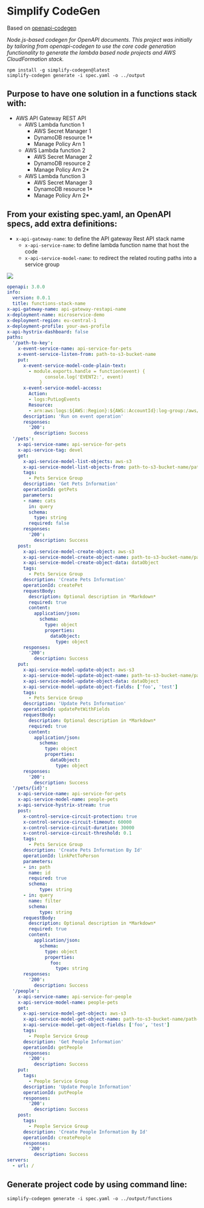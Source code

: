 # Simplify CodeGen
  
Based on [openapi-codegen](https://github.com/Mermade/openapi-codegen)

*Node.js-based codegen for OpenAPI documents. This project was initially by tailoring from openapi-codegen to use the core code generation functionality to generate the lambda based node projects and AWS CloudFormation stack.*

```
npm install -g simplify-codegen@latest
simplify-codegen generate -i spec.yaml -o ../output
```

## Purpose to have one solution in a functions stack with:
+ AWS API Gateway REST API
  + AWS Lambda function 1
    + AWS Secret Manager 1
    + DynamoDB resource 1*
    + Manage Policy Arn 1
  + AWS Lambda function 2
    + AWS Secret Manager 2
    + DynamoDB resource 2
    + Manage Policy Arn 2*
  + AWS Lambda function 3
    + AWS Secret Manager 3
    + DynamoDB resource 1*
    + Manage Policy Arn 2*

## From your existing spec.yaml, an OpenAPI specs, add extra definitions:
- `x-api-gateway-name`: to define the API gateway Rest API stack name
  - `x-api-service-name`: to define lambda function name that host the code
  - `x-api-service-model-name`: to redirect the related routing paths into a service group

[![](https://mermaid.ink/img/eyJjb2RlIjoic3RhdGVEaWFncmFtXG5cdFsqXSAtLT4gYXBpR2F0ZXdheVxuICBhcGlHYXRld2F5IC0tPiBtaWNyb1NlcnZpY2VGb3JQZXRzOiAvbWljcm9TZXJ2aWNlRm9yUGV0c1xuXHRhcGlHYXRld2F5IC0tPiBtaWNyb1NlcnZpY2VGb3JQZW9wbGU6IC9taWNyb1NlcnZpY2VGb3JQZW9wbGVcbiAgbWljcm9TZXJ2aWNlRm9yUGV0cyAtLT4gUGF0aEVycm9yczogL3Vua25vd25cbiAgbWljcm9TZXJ2aWNlRm9yUGVvcGxlIC0tPiBQYXRoRXJyb3JzOiAvdW5rbm93blxuXG5cdG1pY3JvU2VydmljZUZvclBldHMgLS0-IGxpbmtQZXRUb1BlcnNvbjogL3BldHMve2lkfVxuICBtaWNyb1NlcnZpY2VGb3JQZXRzIC0tPiBjcmVhdGVQZXQ6IC9wZXRzXG4gIG1pY3JvU2VydmljZUZvclBldHMgLS0-IGdldFBldHM6IC9wZXRzXG4gIG1pY3JvU2VydmljZUZvclBldHMgLS0-IHVwZGF0ZVBldEJ5SWQ6IC9wZXRzL3tpZH0gKCoqcHJvdGVjdGVkKiopXG5cbiAgbWljcm9TZXJ2aWNlRm9yUGVvcGxlIC0tPiBjcmVhdGVQZW9wbGU6IC9wZW9wbGVcbiAgbWljcm9TZXJ2aWNlRm9yUGVvcGxlIC0tPiBnZXRQZW9wbGU6IC9wZW9wbGVcbiAgbWljcm9TZXJ2aWNlRm9yUGVvcGxlIC0tPiBwdXRQZW9wbGU6IC9wZW9wbGVcbiAgXG4gIGNyZWF0ZVBldCAtLT4gUGV0c1xuICBnZXRQZXRzIC0tPiBQZXRzXG4gIHVwZGF0ZVBldEJ5SWQgLS0-IFBlb3BsZVBldHNcbiAgY3JlYXRlUGVvcGxlIC0tPiBQZW9wbGVQZXRzXG5cbiAgbGlua1BldFRvUGVyc29uIC0tPiBQZW9wbGVQZXRzXG4gIGdldFBlb3BsZSAtLT4gUGVvcGxlUGV0cyAgXG5cblx0UGF0aEVycm9ycyAtLT4gWypdXG4gIFBlb3BsZVBldHMgLS0-IFsqXVxuICBQZXRzIC0tPiBbKl1cblx0XHRcdFx0XHQiLCJtZXJtYWlkIjp7InRoZW1lIjoiZGVmYXVsdCJ9LCJ1cGRhdGVFZGl0b3IiOmZhbHNlfQ)](https://mermaid-js.github.io/mermaid-live-editor/#/edit/eyJjb2RlIjoic3RhdGVEaWFncmFtXG5cdFsqXSAtLT4gYXBpR2F0ZXdheVxuICBhcGlHYXRld2F5IC0tPiBtaWNyb1NlcnZpY2VGb3JQZXRzOiAvbWljcm9TZXJ2aWNlRm9yUGV0c1xuXHRhcGlHYXRld2F5IC0tPiBtaWNyb1NlcnZpY2VGb3JQZW9wbGU6IC9taWNyb1NlcnZpY2VGb3JQZW9wbGVcbiAgbWljcm9TZXJ2aWNlRm9yUGV0cyAtLT4gUGF0aEVycm9yczogL3Vua25vd25cbiAgbWljcm9TZXJ2aWNlRm9yUGVvcGxlIC0tPiBQYXRoRXJyb3JzOiAvdW5rbm93blxuXG5cdG1pY3JvU2VydmljZUZvclBldHMgLS0-IGxpbmtQZXRUb1BlcnNvbjogL3BldHMve2lkfVxuICBtaWNyb1NlcnZpY2VGb3JQZXRzIC0tPiBjcmVhdGVQZXQ6IC9wZXRzXG4gIG1pY3JvU2VydmljZUZvclBldHMgLS0-IGdldFBldHM6IC9wZXRzXG4gIG1pY3JvU2VydmljZUZvclBldHMgLS0-IHVwZGF0ZVBldEJ5SWQ6IC9wZXRzL3tpZH0gKCoqcHJvdGVjdGVkKiopXG5cbiAgbWljcm9TZXJ2aWNlRm9yUGVvcGxlIC0tPiBjcmVhdGVQZW9wbGU6IC9wZW9wbGVcbiAgbWljcm9TZXJ2aWNlRm9yUGVvcGxlIC0tPiBnZXRQZW9wbGU6IC9wZW9wbGVcbiAgbWljcm9TZXJ2aWNlRm9yUGVvcGxlIC0tPiBwdXRQZW9wbGU6IC9wZW9wbGVcbiAgXG4gIGNyZWF0ZVBldCAtLT4gUGV0c1xuICBnZXRQZXRzIC0tPiBQZXRzXG4gIHVwZGF0ZVBldEJ5SWQgLS0-IFBlb3BsZVBldHNcbiAgY3JlYXRlUGVvcGxlIC0tPiBQZW9wbGVQZXRzXG5cbiAgbGlua1BldFRvUGVyc29uIC0tPiBQZW9wbGVQZXRzXG4gIGdldFBlb3BsZSAtLT4gUGVvcGxlUGV0cyAgXG5cblx0UGF0aEVycm9ycyAtLT4gWypdXG4gIFBlb3BsZVBldHMgLS0-IFsqXVxuICBQZXRzIC0tPiBbKl1cblx0XHRcdFx0XHQiLCJtZXJtYWlkIjp7InRoZW1lIjoiZGVmYXVsdCJ9LCJ1cGRhdGVFZGl0b3IiOmZhbHNlfQ)

```yaml
openapi: 3.0.0
info:
  version: 0.0.1
  title: functions-stack-name
x-api-gateway-name: api-gateway-restapi-name
x-deployment-name: microservice-demo
x-deployment-region: eu-central-1
x-deployment-profile: your-aws-profile
x-api-hystrix-dashboard: false
paths:
  '/path-to-key':
    x-event-service-name: api-service-for-pets
    x-event-service-listen-from: path-to-s3-bucket-name
    put:
      x-event-service-model-code-plain-text:
        - module.exports.handle = function(event) {
              console.log('EVENT2:', event)
            }
      x-event-service-model-access:
        Action:
        - logs:PutLogEvents
        Resource:
        - arn:aws:logs:${AWS::Region}:${AWS::AccountId}:log-group:/aws/lambda/*:log-stream:*
      description: 'Run on event operation'
      responses:
        '200':
          description: Success
  '/pets':
    x-api-service-name: api-service-for-pets
    x-api-service-tag: devel
    get:
      x-api-service-model-list-objects: aws-s3
      x-api-service-model-list-objects-from: path-to-s3-bucket-name/path-to-key
      tags:
        - Pets Service Group
      description: 'Get Pets Information'
      operationId: getPets
      parameters:
      - name: cats
        in: query        
        schema:
          type: string
        required: false
      responses:
        '200':
          description: Success
    post:
      x-api-service-model-create-object: aws-s3
      x-api-service-model-create-object-name: path-to-s3-bucket-name/path-to-key
      x-api-service-model-create-object-data: dataObject
      tags:
        - Pets Service Group
      description: 'Create Pets Information'
      operationId: createPet
      requestBody:
        description: Optional description in *Markdown*
        required: true
        content:
          application/json:
            schema:
              type: object
              properties:
                dataObject:
                  type: object
      responses:
        '200':
          description: Success
    put:
      x-api-service-model-update-object: aws-s3
      x-api-service-model-update-object-name: path-to-s3-bucket-name/path-to-key
      x-api-service-model-update-object-data: dataObject
      x-api-service-model-update-object-fields: ['foo', 'test']       
      tags:
        - Pets Service Group
      description: 'Update Pets Information'
      operationId: updatePetWithFields
      requestBody:
        description: Optional description in *Markdown*
        required: true
        content:
          application/json:
            schema:
              type: object
              properties:
                dataObject:
                  type: object
      responses:
        '200':
          description: Success
  '/pets/{id}':
    x-api-service-name: api-service-for-pets
    x-api-service-model-name: people-pets
    x-api-service-hystrix-stream: true    
    post:
      x-control-service-circuit-protection: true
      x-control-service-circuit-timeout: 60000
      x-control-service-circuit-duration: 30000
      x-control-service-circuit-threshold: 0.1
      tags:
        - Pets Service Group
      description: 'Create Pets Information By Id'
      operationId: linkPetToPerson
      parameters:
      - in: path
        name: id
        required: true
        schema:
            type: string
      - in: query
        name: filter        
        schema:
            type: string    
      requestBody:
        description: Optional description in *Markdown*
        required: true
        content:
          application/json:
            schema:
              type: object
              properties:
                foo:
                  type: string
      responses:
        '200':
          description: Success
  '/people':
    x-api-service-name: api-service-for-people
    x-api-service-model-name: people-pets
    get:
      x-api-service-model-get-object: aws-s3
      x-api-service-model-get-object-name: path-to-s3-bucket-name/path-to-key      
      x-api-service-model-get-object-fields: ['foo', 'test']
      tags:
        - People Service Group
      description: 'Get People Information'
      operationId: getPeople
      responses:
        '200':
          description: Success
    put:
      tags:
        - People Service Group
      description: 'Update People Information'
      operationId: putPeople
      responses:
        '200':
          description: Success
    post:
      tags:
        - People Service Group
      description: 'Create People Information By Id'
      operationId: createPeople
      responses:
        '200':
          description: Success
servers:
  - url: /
```

## Generate project code by using command line:

`simplify-codegen generate -i spec.yaml -o ../output/functions`

